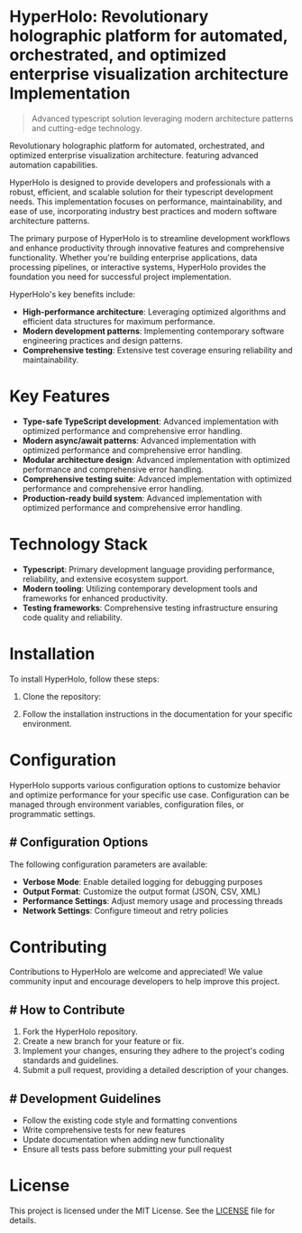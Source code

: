 <!-- fallback_HyperHolo_20250802201633_54689 -->

# HyperHolo: Revolutionary holographic platform for automated, orchestrated, and optimized enterprise visualization architecture Implementation
> Advanced typescript solution leveraging modern architecture patterns and cutting-edge technology.

Revolutionary holographic platform for automated, orchestrated, and optimized enterprise visualization architecture. featuring advanced automation capabilities.

HyperHolo is designed to provide developers and professionals with a robust, efficient, and scalable solution for their typescript development needs. This implementation focuses on performance, maintainability, and ease of use, incorporating industry best practices and modern software architecture patterns.

The primary purpose of HyperHolo is to streamline development workflows and enhance productivity through innovative features and comprehensive functionality. Whether you're building enterprise applications, data processing pipelines, or interactive systems, HyperHolo provides the foundation you need for successful project implementation.

HyperHolo's key benefits include:

* **High-performance architecture**: Leveraging optimized algorithms and efficient data structures for maximum performance.
* **Modern development patterns**: Implementing contemporary software engineering practices and design patterns.
* **Comprehensive testing**: Extensive test coverage ensuring reliability and maintainability.

# Key Features

* **Type-safe TypeScript development**: Advanced implementation with optimized performance and comprehensive error handling.
* **Modern async/await patterns**: Advanced implementation with optimized performance and comprehensive error handling.
* **Modular architecture design**: Advanced implementation with optimized performance and comprehensive error handling.
* **Comprehensive testing suite**: Advanced implementation with optimized performance and comprehensive error handling.
* **Production-ready build system**: Advanced implementation with optimized performance and comprehensive error handling.

# Technology Stack

* **Typescript**: Primary development language providing performance, reliability, and extensive ecosystem support.
* **Modern tooling**: Utilizing contemporary development tools and frameworks for enhanced productivity.
* **Testing frameworks**: Comprehensive testing infrastructure ensuring code quality and reliability.

# Installation

To install HyperHolo, follow these steps:

1. Clone the repository:


2. Follow the installation instructions in the documentation for your specific environment.

# Configuration

HyperHolo supports various configuration options to customize behavior and optimize performance for your specific use case. Configuration can be managed through environment variables, configuration files, or programmatic settings.

## # Configuration Options

The following configuration parameters are available:

* **Verbose Mode**: Enable detailed logging for debugging purposes
* **Output Format**: Customize the output format (JSON, CSV, XML)
* **Performance Settings**: Adjust memory usage and processing threads
* **Network Settings**: Configure timeout and retry policies

# Contributing

Contributions to HyperHolo are welcome and appreciated! We value community input and encourage developers to help improve this project.

## # How to Contribute

1. Fork the HyperHolo repository.
2. Create a new branch for your feature or fix.
3. Implement your changes, ensuring they adhere to the project's coding standards and guidelines.
4. Submit a pull request, providing a detailed description of your changes.

## # Development Guidelines

* Follow the existing code style and formatting conventions
* Write comprehensive tests for new features
* Update documentation when adding new functionality
* Ensure all tests pass before submitting your pull request

# License

This project is licensed under the MIT License. See the [LICENSE](https://github.com/ludo53/HyperHolo/blob/main/LICENSE) file for details.
